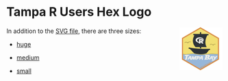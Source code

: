 # Tampa R Users Hex Logo 
<img align="right" src="trug-hex-100.png">

In addition to the [SVG file](trug-hex.svg), there are three sizes:

- [huge](trug-hex-2880.png)

- [medium](trug-hex-800.png)

- [small](trug-hex-100.png)